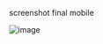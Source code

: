screenshot final mobile

![image](https://github.com/AhmadShodikinn/Learn-Mobile-Programming/assets/82855392/dc5575fc-cb76-4f8d-bdc1-38c3afb40178)
